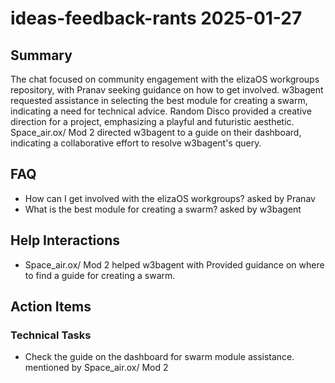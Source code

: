 # ideas-feedback-rants 2025-01-27

## Summary
The chat focused on community engagement with the elizaOS workgroups repository, with Pranav seeking guidance on how to get involved. w3bagent requested assistance in selecting the best module for creating a swarm, indicating a need for technical advice. Random Disco provided a creative direction for a project, emphasizing a playful and futuristic aesthetic. Space_air.ox/ Mod 2 directed w3bagent to a guide on their dashboard, indicating a collaborative effort to resolve w3bagent's query.

## FAQ
- How can I get involved with the elizaOS workgroups? asked by Pranav
- What is the best module for creating a swarm? asked by w3bagent

## Help Interactions
- Space_air.ox/ Mod 2 helped w3bagent with Provided guidance on where to find a guide for creating a swarm.

## Action Items

### Technical Tasks
- Check the guide on the dashboard for swarm module assistance. mentioned by Space_air.ox/ Mod 2